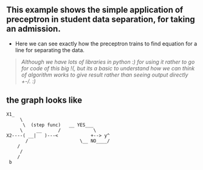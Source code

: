 ## This example shows the simple application of preceptron in student data separation, for taking an admission.
* Here we can see exactly how the preceptron trains to find equation for a line for separating the data.
> _Although we have lots of libraries in python :) for using it rather to go for code of this big !(, but its a basic to understand how we can think of algorithm works to give result rather than seeing output directly +-/.
:)_

## the graph looks like
```
X1_
	 \
	  \	 (step func)   __ YES___
     \     __      /	        \
X2----( __|   )---<            +--> y^
	   /			       \__ NO____/
    /
	 /
	/
 b
```
